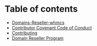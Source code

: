 # Table of contents

* [Domains-Reseller-whmcs](README.md)
* [Contributor Covenant Code of Conduct](conduct.md)
* [Contributing](contributing.md)
* [Domain Reseller Program](https://radwebhosting.com/domain-reseller)

